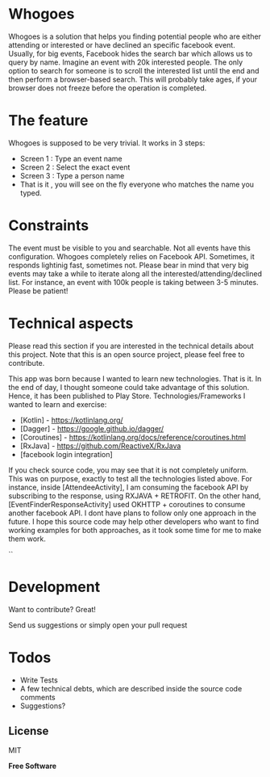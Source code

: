 # Whogoes


Whogoes is a solution that helps you finding potential people who are either attending or interested or have declined an specific facebook event.
Usually, for big events, Facebook  hides the search bar which allows us to query by name. Imagine an event with 20k interested people. The only option to search for someone is to scroll the interested list until the end and then perform a browser-based search. This will probably take ages, if your browser does not freeze before the operation is completed.


# The feature
Whogoes is supposed to be very trivial. It works in 3 steps:

  - Screen 1 : Type an event name
  - Screen 2 : Select the exact event
  - Screen 3 : Type a person name
  - That is it , you will see on the fly everyone who matches the name you typed.

# Constraints
The event must be visible to you and searchable. Not all events have this configuration.
Whogoes completely relies on Facebook API. Sometimes, it responds lightinig fast, sometimes not. Please bear in mind that very big events may take a while to iterate along all the interested/attending/declined list.
For instance, an event with 100k people is taking between 3-5 minutes. Please be patient!

# Technical aspects

Please read this section if you are interested in the technical details about this project.
Note that this is an open source project, please feel free to contribute.

This app was born because I wanted to learn new technologies. That is it. In the end of day, I thought someone could take advantage of this solution. Hence, it has been published to Play Store.
Technologies/Frameworks I wanted to learn and exercise:

* [Kotlin] - https://kotlinlang.org/
* [Dagger] - https://google.github.io/dagger/
* [Coroutines] - https://kotlinlang.org/docs/reference/coroutines.html
* [RxJava] - https://github.com/ReactiveX/RxJava
* [facebook login integration]

If you check source code, you may see that it is not completely uniform. This was on purpose, exactly to test all the technologies listed above.
For instance, inside [AttendeeActivity], I am consuming the facebook API by subscribing to the response, using RXJAVA + RETROFIT.
On the other hand, [EventFinderResponseActivity] used OKHTTP + coroutines to consume another facebook API.
I dont have plans to follow only one approach in the future. I hope this source code may help other developers who want to find working examples for both approaches, as it took some time for me to make them work.

``
# Development

Want to contribute? Great!

Send us suggestions or simply open your pull request

# Todos

 - Write Tests
 - A few technical debts, which are described inside the source code comments
 - Suggestions?


License
----

MIT


**Free Software**